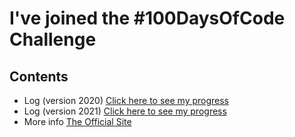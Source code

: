 # I've joined the #100DaysOfCode Challenge

## Contents

* Log (version 2020) [Click here to see my progress](Log&#32;(version&#32;2020).md)
* Log (version 2021) [Click here to see my progress](Log&#32;(version&#32;2021).md)
* More info [The Official Site](http://100daysofcode.com/)
